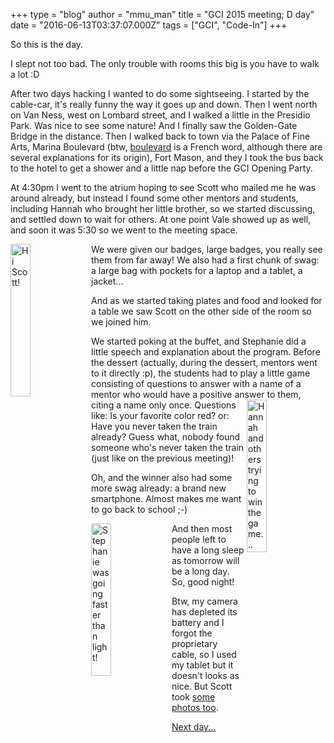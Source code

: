 +++
type = "blog"
author = "mmu_man"
title = "GCI 2015 meeting; D day"
date = "2016-06-13T03:37:07.000Z"
tags = ["GCI", "Code-In"]
+++

So this is the day.

I slept not too bad. The only trouble with rooms this big is you have to walk a lot :D

After two days hacking I wanted to do some sightseeing. I started by the cable-car, it's really funny the way it goes up and down. Then I went north on Van Ness, west on Lombard street, and I walked a little in the Presidio Park. Was nice to see some nature! And I finally saw the Golden-Gate Bridge in the distance. Then I walked back to town via the Palace of Fine Arts, Marina Boulevard (btw, <a href="https://en.wiktionary.org/wiki/boulevard">boulevard</a> is a French word, although there are several explanations for its origin), Fort Mason, and they I took the bus back to the hotel to get a shower and a little nap before the GCI Opening Party.
<!--more-->
At 4:30pm I went to the atrium hoping to see Scott who mailed me he was around already, but instead I found some other mentors and students, including Hannah who brought her little brother, so we started discussing, and settled down to wait for others. At one point Vale showed up as well, and soon it was 5:30 so we went to the meeting space.

<img align="left" width="25%" height="25%" src="/files/IMG_20160612_173944.jpg" alt="Hi Scott!" title="Hi Scott!" />We were given our badges, large badges, you really see them from far away! We also had a first chunk of swag: a large bag with pockets for a laptop and a tablet, a jacket...

And as we started taking plates and food and looked for a table we saw Scott on the other side of the room so we joined him.

We started poking at the buffet, and Stephanie did a little speech and explanation about the program. Before the dessert (actually, during the dessert, mentors went to it directly :p), the students had to play a little game consisting of questions to answer with a name of a mentor who would have a positive answer to them, citing a name only once.<img align="right" width="25%" height="25%" src="/files/IMG_20160612_184421.jpg" alt="Hannah and others trying to win the game..." title="Hannah and others trying to win the game..." /> Questions like: Is your favorite color red? or: Have you never taken the train already? Guess what, nobody found someone who's never taken the train (just like on the previous meeting)!

Oh, and the winner also had some more swag already: a brand new smartphone. Almost makes me want to go back to school ;-)

<img align="left" width="25%" height="25%" src="/files/IMG_20160612_184401.jpg" alt="Stephanie was going faster than light!" title="Stephanie was going faster than light!" />
And then most people left to have a long sleep as tomorrow will be a long day. So, good night!

Btw, my camera has depleted its battery and I forgot the proprietary cable, so I used my tablet but it doesn't looks as nice. But Scott took <a href="https://goo.gl/photos/8CqhvpMxrJ9u22jF8">some photos too</a>.

<a href="/blog/mmu_man/2016-06-14_gci_2015_meeting_d1">Next day...</a>